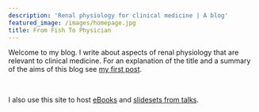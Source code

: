 ```yaml
---
description: 'Renal physiology for clinical medicine | A blog'
featured_image: /images/homepage.jpg
title: From Fish To Physician
---
```


Welcome to my blog.  I write about aspects of renal physiology that are relevant to clinical medicine.  For an explanation of the title and a summary of the aims of this blog see [my first post](/post/first-post/index.html).  

<br>

I also use this site to host [eBooks](/ebooks/index.html) and [slidesets from talks](/talks/index.html).  

<!-- FUTURE POSTS

* 6 uses of amiloride: resistant HTN (RCT Brown Lancat Diab Endo 2016), nephrotic, sodium appetite, Li, HTN in Blacks (Circ 2021), reduced UCa (stone prevention)
* ABP post - why we have a high one
* SGLT2i post - mechanism
* TGF post - analogy with pulmonary circulation? - global control
* link between glomerular and tubular disease
* resetting Na taste threshold
* MALA land
* Nephrotic oedema
* 5 curves
* Nephromaths (update hypoK and Ca)
* urinary diversion: acidosis (mechanism of Na and Cl transport in ileum; high Cl content of urine) and also hyperammonaemia (ammonium / urea / urate; urea splitting as organism virulance factor)
* maths on why plasmalyte K makes sense...
...https://www.ncbi.nlm.nih.gov/pmc/articles/PMC3231780/
...https://pubmed.ncbi.nlm.nih.gov/13367188/
...https://pubmed.ncbi.nlm.nih.gov/15153580/

-->

